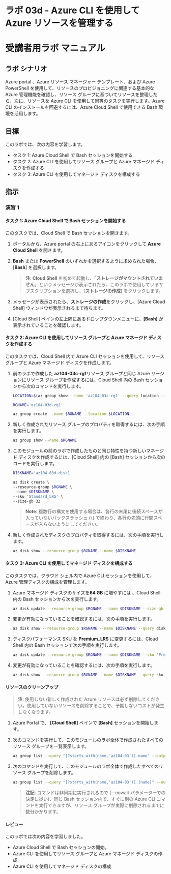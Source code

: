 ﻿---
lab:
    title: '03d - Azure CLI を使用して Azure リソースを管理する'
    module: 'モジュール 03 - Azure 管理'
---

# ラボ 03d - Azure CLI を使用して Azure リソースを管理する
# 受講者用ラボ マニュアル

## ラボ シナリオ

Azure portal 、Azure リソース マネージャー テンプレート、および Azure PowerShell を使用して、リソースのプロビジョニングに関連する基本的な Azure 管理機能を確認し、リソース グループに基づいてリソースを整理したら、次に、リソースを Azure CLI を使用して同等のタスクを実行します。Azure CLI のインストールを回避するには、Azure Cloud Shell で使用できる Bash 環境を活用します。

## 目標

このラボでは、次の内容を学習します。

+ タスク 1: Azure Cloud Shell で Bash セッションを開始する
+ タスク 2: Azure CLI を使用してリソース グループと Azure マネージド ディスクを作成する
+ タスク 3: Azure CLI を使用してマネージド ディスクを構成する

## 指示

### 演習 1

#### タスク 1: Azure Cloud Shell で Bash セッションを開始する

このタスクでは、Cloud Shell で Bash セッションを開きます。 

1. ポータルから、Azure portal の右上にあるアイコンをクリックして **Azure Cloud Shell** を開きます。

1. **Bash** または **PowerShell** のいずれかを選択するように求められた場合、[**Bash**] を選択します。      

    >**注**: **Cloud Shell** を初めて起動し、「**ストレージがマウントされていません**」というメッセージが表示されたら、このラボで使用しているサブスクリプションを選択し、[**ストレージの作成**] をクリックします。 

1. メッセージが表示されたら、**ストレージの作成**をクリックし、[Azure Cloud Shell] ウィンドウが表示されるまで待ちます。 

1. [Cloud Shell] ペインの左上隅にあるドロップダウンメニューに、**[Bash]** が表示されていることを確認します。

#### タスク 2: Azure CLI を使用してリソース グループと Azure マネージド ディスクを作成する

このタスクでは、Cloud Shell 内で Azure CLI セッションを使用して、リソース グループと Azure マネージド ディスクを作成します。

1. 前のラボで作成した **az104-03c-rg1**リソース グループと同じ Azure リージョンにリソース グループを作成するには、Cloud Shell 内の Bash セッションから次のコマンドを実行します。 

   ```sh
   LOCATION=$(az group show --name 'az104-03c-rg1' --query location --out tsv)

   RGNAME='az104-03d-rg1'

   az group create --name $RGNAME --location $LOCATION
   ```
1. 新しく作成されたリソース グループのプロパティを取得するには、次の手順を実行します。

   ```sh
   az group show --name $RGNAME
   ```
1. このモジュールの前のラボで作成したものと同じ特性を持つ新しいマネージド ディスクを作成するには、[Cloud Shell] 内の [Bash] セッションから次のコードを実行します。

   ```sh
   DISKNAME='az104-03d-disk1'

   az disk create \
   --resource-group $RGNAME \
   --name $DISKNAME \
   --sku 'Standard_LRS' \
   --size-gb 32
   ```
    >**Note**: 複数行の構文を使用する場合は、各行の末尾に後続スペースが入っていないバックスラッシュ (`\`) で終わり、各行の先頭に行間スペースが入らないようにしてください。

1. 新しく作成されたディスクのプロパティを取得するには、次の手順を実行します。

   ```sh
   az disk show --resource-group $RGNAME --name $DISKNAME
   ```

#### タスク 3: Azure CLI を使用してマネージド ディスクを構成する

このタスクでは、クラウド シェル内で Azure CLI セッションを使用して、Azure 管理ディスクの構成を管理します。 

1. Azure マネージド ディスクのサイズを**64 GB** に増やすには 、Cloud Shell 内の Bash セッションから次を実行します。 

   ```sh
   az disk update --resource-group $RGNAME --name $DISKNAME --size-gb 64
   ```

1. 変更が有効になっていることを確認するには、次の手順を実行します。

   ```sh
   az disk show --resource-group $RGNAME --name $DISKNAME --query diskSizeGb
   ```

1. ディスクパフォーマンス SKU を **Premium_LRS** に変更するには、Cloud Shell 内の Bash セッションで次の手順を実行します。 

   ```sh
   az disk update --resource-group $RGNAME --name $DISKNAME --sku 'Premium_LRS'
   ```

1. 変更が有効になっていることを確認するには、次の手順を実行します。

   ```sh
   az disk show --resource-group $RGNAME --name $DISKNAME --query sku
   ```

#### リソースのクリーンアップ

   >**注**: 使用しない新しく作成された Azure リソースは必ず削除してください。使用していないリソースを削除することで、予期しないコストが発生しなくなります。

1. Azure Portal で、 **[Cloud Shell]** ペインで **[Bash]** セッションを開始します。

1. 次のコマンドを実行して、このモジュールのラボ全体で作成されたすべてのリソース グループを一覧表示します。

   ```sh
   az group list --query "[?starts_with(name,'az104-03')].name" --output tsv
   ```

1. 次のコマンドを実行して、このモジュールのラボ全体で作成したすべてのリソース グループを削除します。

   ```sh
   az group list --query "[?starts_with(name,'az104-03')].[name]" --output tsv | xargs -L1 bash -c 'az group delete --name $0 --no-wait --yes'
   ```

    >**注記**: コマンドは非同期に実行されるので (--nowait パラメーターでの決定に従い)、同じ Bash セッション内で、すぐに別の Azure CLI コマンドを実行できますが、リソース グループが実際に削除されるまでに数分かかります。

#### レビュー

このラボでは次の内容を学習しました。

- Azure Cloud Shell で Bash セッションの開始。
- Azure CLI を使用してリソース グループと Azure マネージド ディスクの作成
- Azure CLI を使用してマネージド ディスクの構成